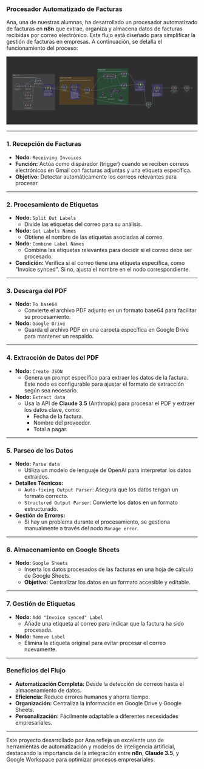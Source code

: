 ### Procesador Automatizado de Facturas

Ana, una de nuestras alumnas, ha desarrollado un procesador automatizado de facturas en **n8n** que extrae, organiza y almacena datos de facturas recibidas por correo electrónico. Este flujo está diseñado para simplificar la gestión de facturas en empresas. A continuación, se detalla el funcionamiento del proceso:

![Procesador Automatizado de Facturas](screenshot.png)

---

### 1. **Recepción de Facturas**

- **Nodo:** `Receiving Invoices`
- **Función:** Actúa como disparador (trigger) cuando se reciben correos electrónicos en Gmail con facturas adjuntas y una etiqueta específica.
- **Objetivo:** Detectar automáticamente los correos relevantes para procesar.

---

### 2. **Procesamiento de Etiquetas**

- **Nodo:** `Split Out Labels`
  - Divide las etiquetas del correo para su análisis.
- **Nodo:** `Get Labels Names`
  - Obtiene el nombre de las etiquetas asociadas al correo.
- **Nodo:** `Combine Label Names`
  - Combina las etiquetas relevantes para decidir si el correo debe ser procesado.
- **Condición:** Verifica si el correo tiene una etiqueta específica, como "Invoice synced". Si no, ajusta el nombre en el nodo correspondiente.

---

### 3. **Descarga del PDF**

- **Nodo:** `To base64`
  - Convierte el archivo PDF adjunto en un formato base64 para facilitar su procesamiento.
- **Nodo:** `Google Drive`
  - Guarda el archivo PDF en una carpeta específica en Google Drive para mantener un respaldo.

---

### 4. **Extracción de Datos del PDF**

- **Nodo:** `Create JSON`
  - Genera un prompt específico para extraer los datos de la factura. Este nodo es configurable para ajustar el formato de extracción según sea necesario.
- **Nodo:** `Extract data`
  - Usa la API de **Claude 3.5** (Anthropic) para procesar el PDF y extraer los datos clave, como:
    - Fecha de la factura.
    - Nombre del proveedor.
    - Total a pagar.

---

### 5. **Parseo de los Datos**

- **Nodo:** `Parse data`
  - Utiliza un modelo de lenguaje de OpenAI para interpretar los datos extraídos.
- **Detalles Técnicos:**
  - `Auto-fixing Output Parser`: Asegura que los datos tengan un formato correcto.
  - `Structured Output Parser`: Convierte los datos en un formato estructurado.
- **Gestión de Errores:**
  - Si hay un problema durante el procesamiento, se gestiona manualmente a través del nodo `Manage error`.

---

### 6. **Almacenamiento en Google Sheets**

- **Nodo:** `Google Sheets`
  - Inserta los datos procesados de las facturas en una hoja de cálculo de Google Sheets.
  - **Objetivo:** Centralizar los datos en un formato accesible y editable.

---

### 7. **Gestión de Etiquetas**

- **Nodo:** `Add "Invoice synced" Label`
  - Añade una etiqueta al correo para indicar que la factura ha sido procesada.
- **Nodo:** `Remove Label`
  - Elimina la etiqueta original para evitar procesar el correo nuevamente.

---

### Beneficios del Flujo

- **Automatización Completa:** Desde la detección de correos hasta el almacenamiento de datos.
- **Eficiencia:** Reduce errores humanos y ahorra tiempo.
- **Organización:** Centraliza la información en Google Drive y Google Sheets.
- **Personalización:** Fácilmente adaptable a diferentes necesidades empresariales.

---

Este proyecto desarrollado por Ana refleja un excelente uso de herramientas de automatización y modelos de inteligencia artificial, destacando la importancia de la integración entre **n8n**, **Claude 3.5**, y Google Workspace para optimizar procesos empresariales.
